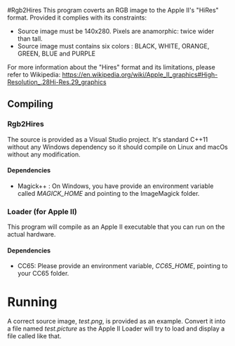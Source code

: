 #Rgb2Hires
This program coverts an RGB image to the Apple II's "HiRes" format. Provided it complies with its constraints:

* Source image must be 140x280. Pixels are anamorphic: twice wider than tall.
*  Source image must contains six colors : BLACK, WHITE, ORANGE, GREEN, BLUE and PURPLE

For more information about the "Hires" format and its limitations, please refer to Wikipedia: https://en.wikipedia.org/wiki/Apple_II_graphics#High-Resolution_.28Hi-Res.29_graphics

## Compiling

### Rgb2Hires
The source is provided as a Visual Studio project. It's standard C++11 without any Windows dependency so it should compile on Linux and macOs without any modification.

#### Dependencies
* Magick++ : On Windows, you have provide an environment variable called *MAGICK_HOME* and pointing to the ImageMagick folder.

### Loader (for Apple II)
This program will compile as an Apple II executable that you can run on the actual hardware.
#### Dependencies
* CC65: Please provide an environment variable, *CC65_HOME*, pointing to your CC65 folder.

# Running
A correct source image, *test.png*, is provided as an example. Convert it into a file named *test.picture* as the Apple II Loader will try to load and display a file called like that.

